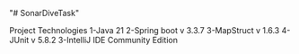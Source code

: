 "# SonarDiveTask" 

Project Technologies
1-Java 21
2-Spring boot v 3.3.7
3-MapStruct v 1.6.3
4-JUnit v 5.8.2
3-IntelliJ IDE Community Edition
